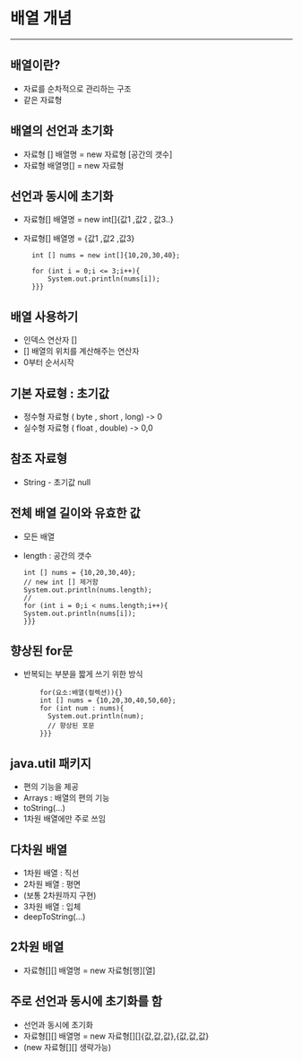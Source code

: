 # 배열 개념 

* * * 

## 배열이란?
* 자료를 순차적으로 관리하는 구조
* 같은 자료형 

## 배열의 선언과 초기화 
* 자료형 [] 배열명 = new 자료형 [공간의 갯수]
* 자료형 배열명[] = new 자료형 

## 선언과 동시에 초기화 
* 자료형[] 배열명 = new int[]{값1 ,값2 , 값3..}
* 자료형[] 배열명 = {값1 ,값2 ,값3}

        int [] nums = new int[]{10,20,30,40};

        for (int i = 0;i <= 3;i++){
            System.out.println(nums[i]);
        }}}

## 배열 사용하기 
* 인덱스 연산자 []
* [] 배열의 위치를 계산해주는 연산자
* 0부터 순서시작 

## 기본 자료형 : 초기값
* 정수형 자료형 ( byte , short , long) -> 0
* 실수형 자료형 ( float , double) -> 0,0

## 참조 자료형 
* String - 초기값 null

##  전체 배열 길이와 유효한 값
* 모든 배열 
* length : 공간의 갯수

      int [] nums = {10,20,30,40};
      // new int [] 제거함
      System.out.println(nums.length);
      //
      for (int i = 0;i < nums.length;i++){
      System.out.println(nums[i]);
      }}}

## 향상된 for문
* 반복되는 부분을 짧게 쓰기 위한 방식

          for(요소:배열(컬렉션)){} 
          int [] nums = {10,20,30,40,50,60};
          for (int num : nums){
            System.out.println(num);
            // 향상된 포문
          }}}


## java.util 패키지
* 편의 기능을 제공
* Arrays : 배열의 편의 기능
* toString(...)
* 1차원 배열에만 주로 쓰임


## 다차원 배열 
* 1차원 배열 : 직선
* 2차원 배열 : 평면 
* (보통 2차원까지 구현)
* 3차원 배열 : 입체
* deepToString(...)

## 2차원 배열 
* 자료형[][] 배열명 = new 자료형[행][열]


## 주로 선언과 동시에 초기화를 함
* 선언과 동시에 초기화
* 자료형[][] 배열명 = new 자료형[][]{값,값,값},{값,값,값}
* (new 자료형[][] 생략가능)



